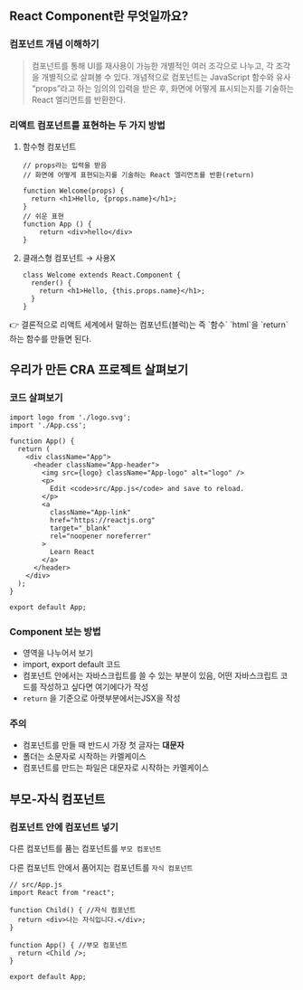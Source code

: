 ## React Component란 무엇일까요?

### **컴포넌트 개념 이해하기**

> 컴포넌트를 통해 UI를 재사용이 가능한 개별적인 여러 조각으로 나누고, 각 조각을 개별적으로 살펴볼 수 있다.
개념적으로 컴포넌트는 JavaScript 함수와 유사
“props”라고 하는 임의의 입력을 받은 후, 화면에 어떻게 표시되는지를 기술하는 React 엘리먼트를 반환한다.
> 

### **리액트 컴포넌트를 표현하는 두 가지 방법**

1. 함수형 컴포넌트
    
    ```tsx
    // props라는 입력을 받음
    // 화면에 어떻게 표현되는지를 기술하는 React 엘리먼츠를 반환(return)
    
    function Welcome(props) {
      return <h1>Hello, {props.name}</h1>;
    }
    // 쉬운 표현
    function App () {
    	return <div>hello</div>
    }
    ```
    
2. 클래스형 컴포넌트 → 사용X
    
    ```tsx
    class Welcome extends React.Component {
      render() {
        return <h1>Hello, {this.props.name}</h1>;
      }
    }
    ```
    

<aside>
👉 결론적으로 리액트 세계에서 말하는 컴포넌트(블럭)는 즉 `함수` `html`을 `return` 하는 함수를 만들면 된다.

</aside>

## 우리가 만든 CRA 프로젝트 살펴보기

### **코드 살펴보기**

```tsx
import logo from './logo.svg';
import './App.css';

function App() {
  return (
    <div className="App">
      <header className="App-header">
        <img src={logo} className="App-logo" alt="logo" />
        <p>
          Edit <code>src/App.js</code> and save to reload.
        </p>
        <a
          className="App-link"
          href="https://reactjs.org"
          target="_blank"
          rel="noopener noreferrer"
        >
          Learn React
        </a>
      </header>
    </div>
  );
}

export default App;
```

### **Component 보는 방법**

- 영역을 나누어서 보기
- import, export default 코드
- 컴포넌트 안에서는 자바스크립트를 쓸 수 있는 부분이 있음, 어떤 자바스크립트 코드를 작성하고 싶다면 여기에다가 작성
- `return` 을 기준으로 아랫부분에서는JSX을 작성

### **주의**

- 컴포넌트를 만들 때 반드시 가장 첫 글자는 **대문자**
- 폴더는 소문자로 시작하는 카멜케이스
- 컴포넌트를 만드는 파일은 대문자로 시작하는 카멜케이스

## 부모-자식 컴포넌트

### **컴포넌트 안에 컴포넌트 넣기**

다른 컴포넌트를 품는 컴포넌트를 `부모 컴포넌트`

다른 컴포넌트 안에서 품어지는 컴포넌트를 `자식 컴포넌트`

```tsx
// src/App.js
import React from "react";

function Child() { //자식 컴포넌트
  return <div>나는 자식입니다.</div>;
}

function App() { //부모 컴포넌트
  return <Child />;
}

export default App;
```